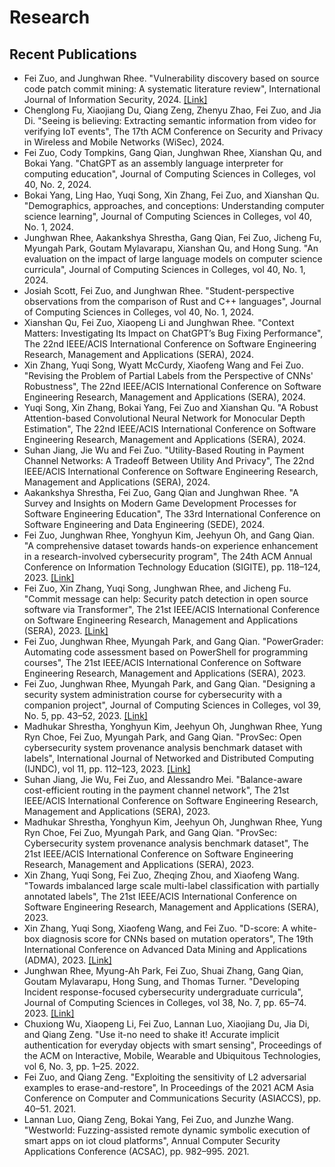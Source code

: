 # Research

## Recent Publications

<ul>

<li> Fei Zuo, and Junghwan Rhee. "Vulnerability discovery based on source code patch commit mining: A systematic literature review", International Journal of Information Security, 2024. <a href="https://github.com/fzuo/Patch-Commits-Study/blob/master/papers/patch_commit_mining_review.pdf">[Link]</a>

<li> Chenglong Fu, Xiaojiang Du, Qiang Zeng, Zhenyu Zhao, Fei Zuo, and Jia Di. "Seeing is believing: Extracting semantic information from video for verifying IoT events", The 17th ACM Conference on Security and Privacy in Wireless and Mobile Networks (WiSec), 2024.

<li> Fei Zuo, Cody Tompkins, Gang Qian, Junghwan Rhee, Xianshan Qu, and Bokai Yang. "ChatGPT as an assembly language interpreter for computing education", Journal of Computing Sciences in Colleges, vol 40, No. 2, 2024.

<li> Bokai Yang, Ling Hao, Yuqi Song, Xin Zhang, Fei Zuo, and Xianshan Qu. "Demographics, approaches, and conceptions: Understanding computer science learning", Journal of Computing Sciences in Colleges, vol 40, No. 1, 2024.

<li> Junghwan Rhee, Aakankshya Shrestha, Gang Qian, Fei Zuo, Jicheng Fu, Myungah Park, Goutam Mylavarapu, Xianshan Qu, and Hong Sung. "An evaluation on the impact of large language models on computer science curricula", Journal of Computing Sciences in Colleges, vol 40, No. 1, 2024.

<li> Josiah Scott, Fei Zuo, and Junghwan Rhee. "Student-perspective observations from the comparison of Rust and C++ languages", Journal of Computing Sciences in Colleges, vol 40, No. 1, 2024.

<li> Xianshan Qu, Fei Zuo, Xiaopeng Li and Junghwan Rhee. "Context Matters: Investigating Its Impact on ChatGPT’s Bug Fixing Performance", The 22nd IEEE/ACIS International Conference on Software Engineering Research, Management and Applications (SERA), 2024.

<li> Xin Zhang, Yuqi Song, Wyatt McCurdy, Xiaofeng Wang and Fei Zuo. "Revising the Problem of Partial Labels from the Perspective of CNNs' Robustness", The 22nd IEEE/ACIS International Conference on Software Engineering Research, Management and Applications (SERA), 2024.

<li> Yuqi Song, Xin Zhang, Bokai Yang, Fei Zuo and Xianshan Qu. "A Robust Attention-based Convolutional Neural Network for Monocular Depth Estimation", The 22nd IEEE/ACIS International Conference on Software Engineering Research, Management and Applications (SERA), 2024.

<li> Suhan Jiang, Jie Wu and Fei Zuo. "Utility-Based Routing in Payment Channel Networks: A Tradeoff Between Utility And Privacy", The 22nd IEEE/ACIS International Conference on Software Engineering Research, Management and Applications (SERA), 2024.

<li> Aakankshya Shrestha, Fei Zuo, Gang Qian and Junghwan Rhee.	"A Survey and Insights on Modern Game Development Processes for Software Engineering Education", The 33rd International Conference on Software Engineering and Data Engineering (SEDE), 2024.

<li> Fei Zuo, Junghwan Rhee, Yonghyun Kim, Jeehyun Oh, and Gang Qian. "A comprehensive dataset towards hands-on experience enhancement in a research-involved cybersecurity program", The 24th ACM Annual Conference on Information Technology Education (SIGITE), pp. 118–124, 2023. <a href="https://dl.acm.org/doi/10.1145/3585059.3611416">[Link]</a>

<li> Fei Zuo, Xin Zhang, Yuqi Song, Junghwan Rhee, and Jicheng Fu. "Commit message can help: Security patch detection in open source software via Transformer", The 21st IEEE/ACIS International Conference on Software Engineering Research, Management and Applications (SERA), 2023. <a href="https://github.com/fzuo/Patch-Commits-Study/blob/master/papers/Commit_Message_Can_Help.pdf">[Link]</a>

<li> Fei Zuo, Junghwan Rhee, Myungah Park, and Gang Qian. "PowerGrader: Automating code assessment based on PowerShell for programming courses", The 21st IEEE/ACIS International Conference on Software Engineering Research, Management and Applications (SERA), 2023.

<li> Fei Zuo, Junghwan Rhee, Myungah Park, and Gang Qian. "Designing a security system administration course for cybersecurity with a companion project", Journal of Computing Sciences in Colleges, vol 39, No. 5, pp. 43–52, 2023. <a href="https://dl.acm.org/doi/pdf/10.5555/3637068.3637072">[Link]</a>

<li> Madhukar Shrestha, Yonghyun Kim, Jeehyun Oh, Junghwan Rhee, Yung Ryn Choe, Fei Zuo, Myungah Park, and Gang Qian. "ProvSec: Open cybersecurity system provenance analysis benchmark dataset with labels", International Journal of Networked and Distributed Computing (IJNDC), vol 11, pp. 112–123, 2023. <a href="https://link.springer.com/article/10.1007/s44227-023-00014-9">[Link]</a>

<li> Suhan Jiang, Jie Wu, Fei Zuo, and Alessandro Mei. "Balance-aware cost-efficient routing in the payment channel network", The 21st IEEE/ACIS International Conference on Software Engineering Research, Management and Applications (SERA), 2023.

<li> Madhukar Shrestha, Yonghyun Kim, Jeehyun Oh, Junghwan Rhee, Yung Ryn Choe, Fei Zuo, Myungah Park, and Gang Qian. "ProvSec: Cybersecurity system provenance analysis benchmark dataset", The 21st IEEE/ACIS International Conference on Software Engineering Research, Management and Applications (SERA), 2023.

<li> Xin Zhang, Yuqi Song, Fei Zuo, Zheqing Zhou, and Xiaofeng Wang. "Towards imbalanced large scale multi-label classification with partially annotated labels", The 21st IEEE/ACIS International Conference on Software Engineering Research, Management and Applications (SERA), 2023.

<li> Xin Zhang, Yuqi Song, Xiaofeng Wang, and Fei Zuo. "D-score: A white-box diagnosis score for CNNs based on mutation operators", The 19th International Conference on Advanced Data Mining and Applications (ADMA), 2023. <a href="https://link.springer.com/chapter/10.1007/978-3-031-46677-9_24">[Link]</a>

<li> Junghwan Rhee, Myung-Ah Park, Fei Zuo, Shuai Zhang, Gang Qian, Goutam Mylavarapu, Hong Sung, and Thomas Turner. "Developing Incident response-focused cybersecurity undergraduate curricula", Journal of Computing Sciences in Colleges, vol 38, No. 7, pp. 65–74. 2023. <a href="https://dl.acm.org/doi/pdf/10.5555/3606431.3606438">[Link]</a>

<li> Chuxiong Wu, Xiaopeng Li, Fei Zuo, Lannan Luo, Xiaojiang Du, Jia Di, and Qiang Zeng. "Use it-no need to shake it! Accurate implicit authentication for everyday objects with smart sensing", Proceedings of the ACM on Interactive, Mobile, Wearable and Ubiquitous Technologies, vol 6, No. 3, pp. 1–25. 2022.

<li> Fei Zuo, and Qiang Zeng. "Exploiting the sensitivity of L2 adversarial examples to erase-and-restore", In Proceedings of the 2021 ACM Asia Conference on Computer and Communications Security (ASIACCS), pp. 40–51. 2021.

<li> Lannan Luo, Qiang Zeng, Bokai Yang, Fei Zuo, and Junzhe Wang. "Westworld: Fuzzing-assisted remote dynamic symbolic execution of smart apps on iot cloud platforms", Annual Computer Security Applications Conference (ACSAC), pp. 982–995. 2021.

</ul>